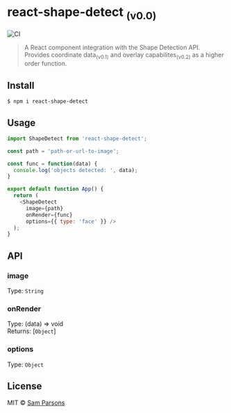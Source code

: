 # react-shape-detect <sub>(v0.0)</sub>
![CI](https://github.com/sam-parsons/react-shape-detect/workflows/Node.js%20CI/badge.svg)

> A React component integration with the Shape Detection API. Provides coordinate data<sub>(v0.1)</sub> and overlay capabilites<sub>(v0.2)</sub> as a higher order function.


## Install

```
$ npm i react-shape-detect
```


## Usage

```js
import ShapeDetect from 'react-shape-detect';

const path = 'path-or-url-to-image';

const func = function(data) {
  console.log('objects detected: ', data);
}

export default function App() {
  return (
    <ShapeDetect 
      image={path} 
      onRender={func} 
      options={{ type: 'face' }} />
  );
}
```


## API


### image
Type: `String`

### onRender
Type: (data) => void <br>
Returns: [`Object`]

### options
Type: `Object` <br>


## License

MIT © [Sam Parsons]()
